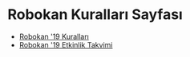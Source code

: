 # Robokan Kuralları Sayfası

- [Robokan '19 Kuralları](/robokan_19_kurallar/)
- [Robokan '19 Etkinlik Takvimi](/etkinlik_takvimi.md)

